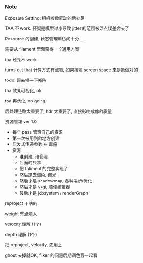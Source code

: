 ### Note 

Exposure Setting: 相机参数驱动的后处理

TAA 不 work: 怀疑是模型过小导致 jitter 的范围被浮点误差舍去了

Resource 的创建, 状态管理和访问十分 ...

需要从 filament 里面获得一个通用方案

 taa 还是不 work

turns out that 计算方式有点错, 如果按照 screen space 来是能做对的

todo: 回去推一下矩阵

taa 效果可视化, ok

taa 再优化, on going 

后处理链路太重要了, hdr 太重要了, 直接影响成像的质量

资源管理 ver 1.0 

* 每个 pass 管理自己的资源
* 第一次被用到的地方创建
* 启发式传递参数 <- 毒瘤
* 资源
  * 谁创建, 谁管理
  * 后面的只拿
  * 把 faliment 的完整实现了
  * 然后跑去调色, 调光
  * 然后才是 shadowmap, 各种进步/优化
  * 然后才是 vxgi, 顺便编辑器
  * 最后才是 jobsystem / renderGraph

reproject 干啥的 

weight 有点烦人

velocity 理解 (1个)

depth 理解 (1个)

把 reproject, velocity, 先用上

ghost 去掉就OK, fliker 的问题后期调色再一起看



